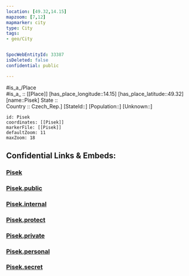 ```yaml
---
location: [49.32,14.15] 
mapzoom: [7,12] 
mapmarker: city 
type: City
tags:
- geo/City


SpocWebEntityId: 33387
isDeleted: false
confidential: public

---
```

#is_a_/Place  
#is_a_ :: [[Place]] 
[has_place_longitude::14.15] 
[has_place_latitude::49.32] 
[name::Pisek] 
State ::  
Country :: Czech_Rep.] 
[StateId::] 
[Population::] 
[Unknown::] 


```leaflet
id: Pisek
coordinates: [[Pisek]] 
markerFile: [[Pisek]] 
defaultZoom: 11 
maxZoom: 18
```


## Confidential Links & Embeds: 

### [Pisek](/_Standards/Earth/Continent/Europe/Europe~Central/Czech_Republic/regions~Czech_Republic/Jihočeský/City/Pisek.md) 

### [Pisek.public](/_public/Earth/Continent/Europe/Europe~Central/Czech_Republic/regions~Czech_Republic/Jihočeský/City/Pisek.public.md) 

### [Pisek.internal](/_internal/Earth/Continent/Europe/Europe~Central/Czech_Republic/regions~Czech_Republic/Jihočeský/City/Pisek.internal.md) 

### [Pisek.protect](/_protect/Earth/Continent/Europe/Europe~Central/Czech_Republic/regions~Czech_Republic/Jihočeský/City/Pisek.protect.md) 

### [Pisek.private](/_private/Earth/Continent/Europe/Europe~Central/Czech_Republic/regions~Czech_Republic/Jihočeský/City/Pisek.private.md) 

### [Pisek.personal](/_personal/Earth/Continent/Europe/Europe~Central/Czech_Republic/regions~Czech_Republic/Jihočeský/City/Pisek.personal.md) 

### [Pisek.secret](/_secret/Earth/Continent/Europe/Europe~Central/Czech_Republic/regions~Czech_Republic/Jihočeský/City/Pisek.secret.md)

